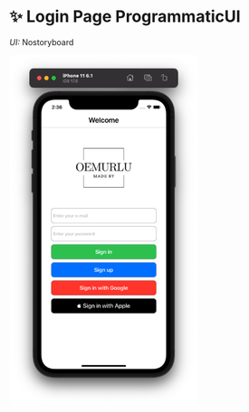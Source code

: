 # :sparkles: Login Page ProgrammaticUI

*UI:* Nostoryboard 

<p float="left">
<img width="333" src="./screenshots/ss1.png">
</p>



